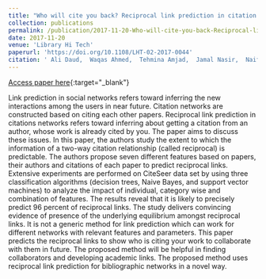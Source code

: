 ```yaml
---
title: "Who will cite you back? Reciprocal link prediction in citation networks"
collection: publications
permalink: /publication/2017-11-20-Who-will-cite-you-back-Reciprocal-link-prediction-in-citation-networks
date: 2017-11-20
venue: 'Library Hi Tech'
paperurl: 'https://doi.org/10.1108/LHT-02-2017-0044'
citation: ' Ali Daud,  Waqas Ahmed,  Tehmina Amjad,  Jamal Nasir,  Naif Aljohani,  Rabeeh Abbasi,  Ishfaq Ahmad, &quot;Who will cite you back? Reciprocal link prediction in citation networks.&quot; Library Hi Tech, 2017.'
---
```

[Access paper here](https://doi.org/10.1108/LHT-02-2017-0044){:target="_blank"}

Link prediction in social networks refers toward inferring the new interactions among the users in near future. Citation networks are constructed based on citing each other papers. Reciprocal link prediction in citations networks refers toward inferring about getting a citation from an author, whose work is already cited by you. The paper aims to discuss these issues. In this paper, the authors study the extent to which the information of a two-way citation relationship (called reciprocal) is predictable. The authors propose seven different features based on papers, their authors and citations of each paper to predict reciprocal links. Extensive experiments are performed on CiteSeer data set by using three classification algorithms (decision trees, Naive Bayes, and support vector machines) to analyze the impact of individual, category wise and combination of features. The results reveal that it is likely to precisely predict 96 percent of reciprocal links. The study delivers convincing evidence of presence of the underlying equilibrium amongst reciprocal links. It is not a generic method for link prediction which can work for different networks with relevant features and parameters. This paper predicts the reciprocal links to show who is citing your work to collaborate with them in future. The proposed method will be helpful in finding collaborators and developing academic links. The proposed method uses reciprocal link prediction for bibliographic networks in a novel way.

